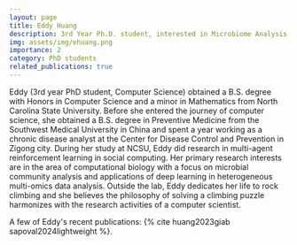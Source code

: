```yaml
---
layout: page
title: Eddy Huang
description: 3rd Year Ph.D. student, interested in Microbiome Analysis, Metagenomics Database, High Performance Computing, and Deep Learning
img: assets/img/ehuang.png
importance: 2
category: PhD students
related_publications: true
---
```


Eddy (3rd year PhD student, Computer Science) obtained a B.S. degree with Honors in Computer Science and a minor in Mathematics from North Carolina State University. Before she entered the journey of computer science, she obtained a B.S. degree in Preventive Medicine from the Southwest Medical University in China and spent a year working as a chronic disease analyst at the Center for Disease Control and Prevention in Zigong city. During her study at NCSU, Eddy did research in multi-agent reinforcement learning in social computing. Her primary research interests are in the area of computational biology with a focus on microbial community analysis and applications of deep learning in heterogeneous multi-omics data analysis. Outside the lab, Eddy dedicates her life to rock climbing and she believes the philosophy of solving a climbing puzzle harmonizes with the research activities of a computer scientist.

A few of Eddy's recent publications: {% cite huang2023giab sapoval2024lightweight %}.